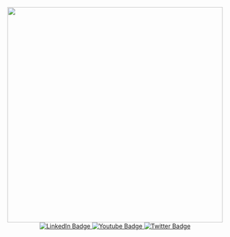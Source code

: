 <div id="header" align="center">
<img src= https://i.giphy.com/media/v1.Y2lkPTc5MGI3NjExeWs4Y3VrZzA2bWFodDd1NjE3MDM3eXVqbmUwNHI1Y3F0ZWI3a29wMCZlcD12MV9pbnRlcm5hbF9naWZfYnlfaWQmY3Q9Zw/D01cm9nnvNMuQ/giphy.gif width="500"/>
  <div id="badges">
  <a href="your-linkedin-URL">
    <img src="https://img.shields.io/badge/LinkedIn-blue?style=for-the-badge&logo=linkedin&logoColor=white" alt="LinkedIn Badge"/>
  </a>
  <a href="your-youtube-URL">
    <img src="https://img.shields.io/badge/YouTube-red?style=for-the-badge&logo=youtube&logoColor=white" alt="Youtube Badge"/>
  </a>
  <a href="your-twitter-URL">
    <img src="https://img.shields.io/badge/Twitter-blue?style=for-the-badge&logo=twitter&logoColor=white" alt="Twitter Badge"/>
  </a>
</div>
